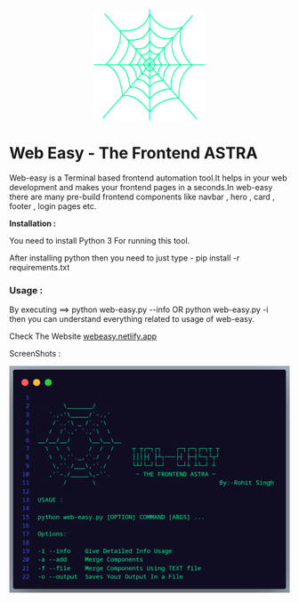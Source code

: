 <center>
<img src="./screenshots/logo2.png" width="200" height="200">
</center>

# Web Easy - The Frontend ASTRA
Web-easy is a Terminal based frontend automation tool.It helps in your web development and makes your frontend pages in a seconds.In web-easy there are many pre-build frontend components like navbar , hero , card , footer , login pages etc.

<b>Installation :</b> 

You need to install Python 3 For running this tool.

After installing python then you need to just type - pip install -r requirements.txt

<h3>Usage : </h3>
<p>By executing ==> python web-easy.py --info OR python web-easy.py -i <br>then you can understand everything related to usage of web-easy.</p>

Check The Website <a href="https://webeasy.netlify.app/" >webeasy.netlify.app</a>

ScreenShots : 

<img src="./screenshots/code.png">
